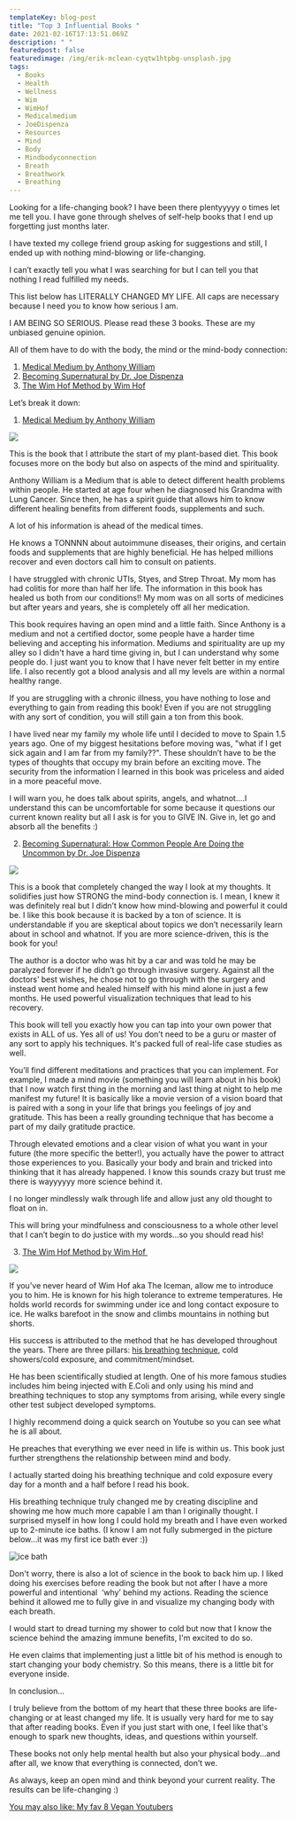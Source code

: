 ```yaml
---
templateKey: blog-post
title: "Top 3 Influential Books "
date: 2021-02-16T17:13:51.069Z
description: " "
featuredpost: false
featuredimage: /img/erik-mclean-cyqtw1htpbg-unsplash.jpg
tags:
  - Books
  - Health
  - Wellness
  - Wim
  - WimHof
  - Medicalmedium
  - JoeDispenza
  - Resources
  - Mind
  - Body
  - Mindbodyconnection
  - Breath
  - Breathwork
  - Breathing
---
```

Looking for a life-changing book? I have been there plentyyyyy o times let me tell you. I have gone through shelves of self-help books that I end up forgetting just months later. 

I have texted my college friend group asking for suggestions and still, I ended up with nothing mind-blowing or life-changing. 

I can’t exactly tell you what I was searching for but I can tell you that nothing I read fulfilled my needs.

This list below has LITERALLY CHANGED MY LIFE. All caps are necessary because I need you to know how serious I am.

I AM BEING SO SERIOUS. Please read these 3 books. These are my unbiased genuine opinion.

All of them have to do with the body, the mind or the mind-body connection:

1. [Medical Medium by Anthony William](https://amzn.to/3dWqRdP)
2. [Becoming Supernatural by Dr. Joe Dispenza](https://amzn.to/3riAibH)
3. [The Wim Hof Method by Wim Hof](https://amzn.to/2MEIy6G)

Let’s break it down:

1. [Medical Medium by Anthony William](https://amzn.to/3bRFexl)

<a href="https://www.amazon.com/Medical-Medium-Secrets-Chronic-Mystery/dp/1401948294?crid=MPH8EYSN7ZRJ&dchild=1&keywords=medical+medium&qid=1614606189&sprefix=med%2Caps%2C253&sr=8-4&linkCode=li3&tag=thehumanitybo-20&linkId=c247dd1cb5da11dba2bed0a807fb29f5&language=en_US&ref_=as_li_ss_il" target="_blank"><img border="0" src="//ws-na.amazon-adsystem.com/widgets/q?_encoding=UTF8&ASIN=1401948294&Format=_SL250_&ID=AsinImage&MarketPlace=US&ServiceVersion=20070822&WS=1&tag=thehumanitybo-20&language=en_US" ></a><img src="https://ir-na.amazon-adsystem.com/e/ir?t=thehumanitybo-20&language=en_US&l=li3&o=1&a=1401948294" width="1" height="1" border="0" alt="" style="border:none !important; margin:0px !important;" />

This is the book that I attribute the start of my plant-based diet. This book focuses more on the body but also on aspects of the mind and spirituality.

Anthony William is a Medium that is able to detect different health problems within people. He started at age four when he diagnosed his Grandma with Lung Cancer. Since then, he has a spirit guide that allows him to know different healing benefits from different foods, supplements and such. 

A lot of his information is ahead of the medical times.

He knows a TONNNN about autoimmune diseases, their origins, and certain foods and supplements that are highly beneficial. He has helped millions recover and even doctors call him to consult on patients. 

I have struggled with chronic UTIs, Styes, and Strep Throat. My mom has had colitis for more than half her life. The information in this book has healed us both from our conditions!! My mom was on all sorts of medicines but after years and years, she is completely off all her medication. 

This book requires having an open mind and a little faith. Since Anthony is a medium and not a certified doctor, some people have a harder time believing and accepting his information. Mediums and spirituality are up my alley so I didn't have a hard time giving in, but I can understand why some people do. I just want you to know that I have never felt better in my entire life. I also recently got a blood analysis and all my levels are within a normal healthy range. 

If you are struggling with a chronic illness, you have nothing to lose and everything to gain from reading this book! Even if you are not struggling with any sort of condition, you will still gain a ton from this book. 

I have lived near my family my whole life until I decided to move to Spain 1.5 years ago. One of my biggest hesitations before moving was, "what if I get sick again and I am far from my family??". These shouldn’t have to be the types of thoughts that occupy my brain before an exciting move. The security from the information I learned in this book was priceless and aided in a more peaceful move. 

I will warn you, he does talk about spirits, angels, and whatnot….I understand this can be uncomfortable for some because it questions our current known reality but all I ask is for you to GIVE IN. Give in, let go and absorb all the benefits :)

2. [Becoming Supernatural: How Common People Are Doing the Uncommon by Dr. Joe Dispenza](https://amzn.to/30eDdpX)

<a href="https://www.amazon.com/Becoming-Supernatural-Common-People-Uncommon/dp/1401953115?crid=1MO1T7J4BZ5DB&dchild=1&keywords=becoming+supernatural&qid=1614606276&sprefix=bec%2Caps%2C251&sr=8-1&linkCode=li3&tag=thehumanitybo-20&linkId=d300e1db459d6add7bf9e3c8d13343af&language=en_US&ref_=as_li_ss_il" target="_blank"><img border="0" src="//ws-na.amazon-adsystem.com/widgets/q?_encoding=UTF8&ASIN=1401953115&Format=_SL250_&ID=AsinImage&MarketPlace=US&ServiceVersion=20070822&WS=1&tag=thehumanitybo-20&language=en_US" ></a><img src="https://ir-na.amazon-adsystem.com/e/ir?t=thehumanitybo-20&language=en_US&l=li3&o=1&a=1401953115" width="1" height="1" border="0" alt="" style="border:none !important; margin:0px !important;" />

This is a book that completely changed the way I look at my thoughts. It solidifies just how STRONG the mind-body connection is. I mean, I knew it was definitely real but I didn’t know how mind-blowing and powerful it could be. I like this book because it is backed by a ton of science. It is understandable if you are skeptical about topics we don’t necessarily learn about in school and whatnot. If you are more science-driven, this is the book for you!

The author is a doctor who was hit by a car and was told he may be paralyzed forever if he didn’t go through invasive surgery. Against all the doctors’ best wishes, he chose not to go through with the surgery and instead went home and healed himself with his mind alone in just a few months. He used powerful visualization techniques that lead to his recovery. 

This book will tell you exactly how you can tap into your own power that exists in ALL of us. Yes all of us! You don’t need to be a guru or master of any sort to apply his techniques. It's packed full of real-life case studies as well.

You’ll find different meditations and practices that you can implement. For example, I made a mind movie (something you will learn about in his book) that I now watch first thing in the morning and last thing at night to help me manifest my future! It is basically like a movie version of a vision board that is paired with a song in your life that brings you feelings of joy and gratitude. This has been a really grounding technique that has become a part of my daily gratitude practice. 

Through elevated emotions and a clear vision of what you want in your future (the more specific the better!), you actually have the power to attract those experiences to you. Basically your body and brain and tricked into thinking that it has already happened. I know this sounds crazy but trust me there is wayyyyyy more science behind it.

I no longer mindlessly walk through life and allow just any old thought to float on in. 

This will bring your mindfulness and consciousness to a whole other level that I can’t begin to do justice with my words...so you should read his!

3. [The Wim Hof Method by Wim Hof ](https://amzn.to/3ky3Qzj)

<a href="https://www.amazon.com/Wim-Hof-Method-Activate-Potential/dp/1683644093?dchild=1&keywords=wim+hof&qid=1614606381&sr=8-2&linkCode=li3&tag=thehumanitybo-20&linkId=7d7e2e897727e5bc79faedac84c16a96&language=en_US&ref_=as_li_ss_il" target="_blank"><img border="0" src="//ws-na.amazon-adsystem.com/widgets/q?_encoding=UTF8&ASIN=1683644093&Format=_SL250_&ID=AsinImage&MarketPlace=US&ServiceVersion=20070822&WS=1&tag=thehumanitybo-20&language=en_US" ></a><img src="https://ir-na.amazon-adsystem.com/e/ir?t=thehumanitybo-20&language=en_US&l=li3&o=1&a=1683644093" width="1" height="1" border="0" alt="" style="border:none !important; margin:0px !important;" />

If you've never heard of Wim Hof aka The Iceman, allow me to introduce you to him. He is known for his high tolerance to extreme temperatures. He holds world records for swimming under ice and long contact exposure to ice. He walks barefoot in the snow and climbs mountains in nothing but shorts.

His success is attributed to the method that he has developed throughout the years. There are three pillars: [his breathing technique](https://www.youtube.com/watch?v=tybOi4hjZFQ), cold showers/cold exposure, and commitment/mindset. 

He has been scientifically studied at length. One of his more famous studies includes him being injected with E.Coli and only using his mind and breathing techniques to stop any symptoms from arising, while every single other test subject developed symptoms. 

I highly recommend doing a quick search on Youtube so you can see what he is all about. 

He preaches that everything we ever need in life is within us. This book just further strengthens the relationship between mind and body. 

I actually started doing his breathing technique and cold exposure every day for a month and a half before I read his book. 

His breathing technique truly changed me by creating discipline and showing me how much more capable I am than I originally thought. I surprised myself in how long I could hold my breath and I have even worked up to 2-minute ice baths. (I know I am not fully submerged in the picture below...it was my first ice bath ever :))

![ice bath](/img/0.jpg "ice bath")

Don't worry, there is also a lot of science in the book to back him up. I liked doing his exercises before reading the book but not after I have a more powerful and intentional  ‘why’ behind my actions. Reading the science behind it allowed me to fully give in and visualize my changing body with each breath. 

I would start to dread turning my shower to cold but now that I know the science behind the amazing immune benefits, I'm excited to do so. 

He even claims that implementing just a little bit of his method is enough to start changing your body chemistry. So this means, there is a little bit for everyone inside. 

In conclusion...

I truly believe from the bottom of my heart that these three books are life-changing or at least changed my life. It is usually very hard for me to say that after reading books. Even if you just start with one, I feel like that's enough to spark new thoughts, ideas, and questions within yourself.

These books not only help mental health but also your physical body...and after all, we know that everything is connected, don’t we. 

As always, keep an open mind and think beyond your current reality. The results can be life-changing :)

[You may also like: My fav 8 Vegan Youtubers](https://thehumanitybooks.com/blog/2021-01-22-my-fav-8-vegan-youtubers/)